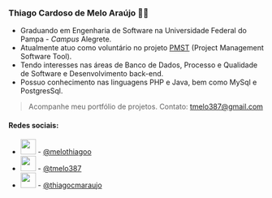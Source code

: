 ### Thiago Cardoso de Melo Araújo 👋👋

- Graduando em Engenharia de Software na Universidade Federal do Pampa - _Campus_ Alegrete.
- Atualmente atuo como voluntário no projeto [PMST](https://github.com/ProjetoPM/PMST) (Project Management Software Tool).
- Tendo interesses nas áreas de Banco de Dados, Processo e Qualidade de Software e Desenvolvimento back-end.
- Possuo conhecimento nas linguagens PHP e Java, bem como MySql e PostgresSql.

> Acompanhe meu portfólio de projetos. Contato: tmelo387@gmail.com

#### Redes sociais:
- <img src="https://img.icons8.com/fluency/48/000000/instagram-new.png" height="30"/> - [@melothiagoo](https://www.instagram.com/melothiagoo/)
- <img src="https://img.icons8.com/color/48/000000/twitter--v1.png" height="30"/> - [@tmelo387](https://twitter.com/tmelo387)
- <img src="https://img.icons8.com/fluency/48/000000/linkedin.png" height="30"/> - [@thiagocmaraujo](https://www.linkedin.com/in/thiagocmaraujo/)

<!--
**ThiagoCMAraujo/ThiagoCMAraujo** is a ✨ _special_ ✨ repository because its `README.md` (this file) appears on your GitHub profile.

Here are some ideas to get you started:

- 🔭 I’m currently working on ...
- 🌱 I’m currently learning ...
- 👯 I’m looking to collaborate on ...
- 🤔 I’m looking for help with ...
- 💬 Ask me about ...
- 📫 How to reach me: ...
- 😄 Pronouns: ...
- ⚡ Fun fact: ...
-->
